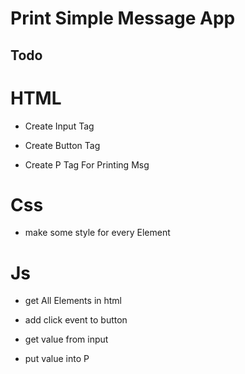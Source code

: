 # Print Simple Message App

## Todo

# HTML

- Create Input Tag

- Create Button Tag

- Create P Tag For Printing Msg

# Css

- make some style for every Element

# Js

- get All Elements in html

- add click event to button

- get value from input

- put value into P